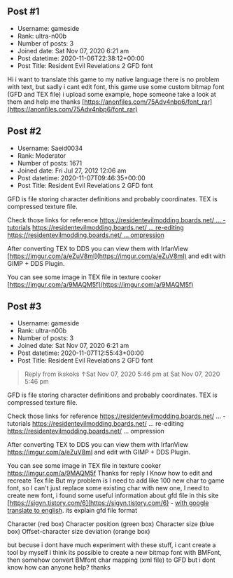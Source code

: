 ## Post #1
- Username: gameside
- Rank: ultra-n00b
- Number of posts: 3
- Joined date: Sat Nov 07, 2020 6:21 am
- Post datetime: 2020-11-06T22:38:12+00:00
- Post Title: Resident Evil Revelations 2 GFD font

Hi i want to translate this game to my native language
there is no problem with text, but sadly i cant edit font, this game use some custom bitmap font (GFD and TEX file)
i upload some example, hope someone take a look at them and help me
thanks
[https://anonfiles.com/75Adv4nbp6/font_rar](https://anonfiles.com/75Adv4nbp6/font_rar)
## Post #2
- Username: Saeid0034
- Rank: Moderator
- Number of posts: 1671
- Joined date: Fri Jul 27, 2012 12:06 am
- Post datetime: 2020-11-07T09:46:35+00:00
- Post Title: Resident Evil Revelations 2 GFD font

GFD is file storing character definitions and probably coordinates.
TEX is compressed texture file.

Check those links for reference
[https://residentevilmodding.boards.net/ ... -tutorials](https://residentevilmodding.boards.net/board/100/re-revelations-2-modding-tutorials)
[https://residentevilmodding.boards.net/ ... re-editing](https://residentevilmodding.boards.net/thread/7873/extract-revelations-mesh-texture-editing)
[https://residentevilmodding.boards.net/ ... ompression](https://residentevilmodding.boards.net/thread/9093/tutorial-framework-proper-texture-compression)

After converting TEX to DDS you can view them with IrfanView [https://imgur.com/a/eZuV8mI](https://imgur.com/a/eZuV8mI)
and edit with GIMP + DDS Plugin.

You can see some image in TEX file in texture cooker [https://imgur.com/a/9MAQM5f](https://imgur.com/a/9MAQM5f)
## Post #3
- Username: gameside
- Rank: ultra-n00b
- Number of posts: 3
- Joined date: Sat Nov 07, 2020 6:21 am
- Post datetime: 2020-11-07T12:55:43+00:00
- Post Title: Resident Evil Revelations 2 GFD font

> Reply from ikskoks ↑Sat Nov 07, 2020 5:46 pm at Sat Nov 07, 2020 5:46 pm
>
> 
GFD is file storing character definitions and probably coordinates.
TEX is compressed texture file.

Check those links for reference
https://residentevilmodding.boards.net/ ... -tutorials
https://residentevilmodding.boards.net/ ... re-editing
https://residentevilmodding.boards.net/ ... ompression

After converting TEX to DDS you can view them with IrfanView https://imgur.com/a/eZuV8mI
and edit with GIMP + DDS Plugin.

You can see some image in TEX file in texture cooker https://imgur.com/a/9MAQM5f
Thanks for reply
I Know how to edit and recreate Tex file
But my problem is I need to add like 100 new char to game font, so I can't just replace some existing char with new one, I need to create new font, i found some useful information about gfd file in this site [https://sigyn.tistory.com/6](https://sigyn.tistory.com/6) - [with google translate to english](https://translate.google.com/translate?hl=en&tab=wT0&sl=auto&tl=en&u=https%3A%2F%2Fsigyn.tistory.com%2F6). its explain gfd file format

Character  (red box)
Character position (green box)
Character size (blue box)
Offset-character size deviation (orange box)


 but becuse i dont have much experiment with these stuff, i cant create a tool by myself
i think its possible to create a new bitmap font with BMFont, then somehow convert BMfont char mapping (xml file) to GFD but i dont know how
can anyone help?
thanks
